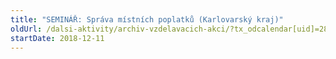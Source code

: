 ```yaml
---
title: "SEMINÁŘ: Správa místních poplatků (Karlovarský kraj)"
oldUrl: /dalsi-aktivity/archiv-vzdelavacich-akci/?tx_odcalendar[uid]=281&cHash=0f350c496565fb3cc0290949c33cbe6a
startDate: 2018-12-11
---
```

